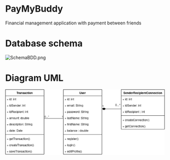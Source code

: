 # PayMyBuddy
Financial management application with payment between friends

# Database schema
![SchemaBDD.png](..%2F..%2FDocuments%2FOpenClassRooms%2FProjet06%2FRessources%2FSchemaBDD.png)

# Diagram UML
![UML.drawio.png](UML.drawio.png)